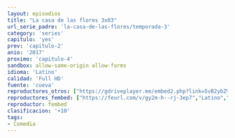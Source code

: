 ```yaml
---
layout: episodios
title: "La casa de las flores 3x03"
url_serie_padre: 'la-casa-de-las-flores/temporada-3'
category: 'series'
capitulo: 'yes'
prev: 'capitulo-2'
anio: '2017'
proximo: 'capitulo-4'
sandbox: allow-same-origin allow-forms
idioma: 'Latino'
calidad: 'Full HD'
fuente: 'cueva'
reproductores_otros: ["https://gdriveplayer.me/embed2.php?link=5vB2ybZ%252FFcxc%252BrMCxvc2SAcnhAJZhwwmCB%252BGaoNL%252BZZaPVAW6KYWODqXKdZSob3WvAvkDLG%252FpEHxd0Gcap6AagIOKQVFkLU%252FGYQQr3tQNYUgyKujjMwt994eK1nt%252F734bs045Es2%252FbU7kXl56GozV9mL6O2HgdhhJNUiFXVDckUSCDfKU7lpXEPBIQ2TSbG9Y42EmQNMmGZtb8%252B9G1U4Qi","Latino","https://supervideo.tv/e/h27rus1e538b","Latino","https://mstream.website/6peum00g9lvc","Latino","https://gounlimited.to/embed-elrrmvciikom.html","Latino","https://mstream.website/93l1glnvb36m","Latino"]
reproductores_fembed: ["https://feurl.com/v/gy2m-h--rj-3ep7","Latino","https://feurl.com/v/kdldqc33l7m5dw4","Latino"]
reproductor: fembed
clasificacion: '+10'
tags:
- Comedia
---
```












